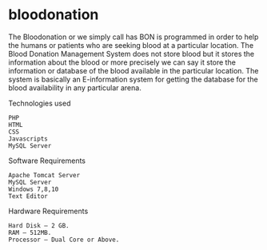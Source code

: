 # bloodonation
The Bloodonation or we simply call has BON is programmed in order to help the humans or patients who are seeking blood at a particular location.
The Blood Donation Management System does not store blood but it stores the information about the blood or more precisely we can say it store the information or database of the blood available in the particular location.
The system is basically an E-information system for getting the database for the blood availability in any particular arena.

Technologies used

    PHP
    HTML
    CSS
    Javascripts
    MySQL Server

Software Requirements

    Apache Tomcat Server
    MySQL Server
    Windows 7,8,10
    Text Editor

Hardware Requirements

    Hard Disk – 2 GB.
    RAM – 512MB.
    Processor – Dual Core or Above.


